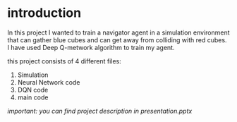 # introduction
In this project I wanted to train a navigator agent in a simulation environment that can gather blue cubes and can get away from colliding with red cubes.
I have used Deep Q-metwork algorithm to train my agent.

this project consists of 4 different files:
1. Simulation
2. Neural Network code
3. DQN code
4. main code

*important: you can find project description in presentation.pptx*
